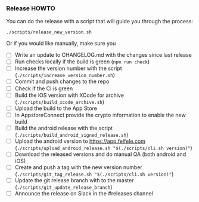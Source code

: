 ### Release HOWTO

You can do the release with a script that will guide you through the process:
```
./scripts/release_new_version.sh
```

Or if you would like manually, make sure you

- [ ] Write an update to CHANGELOG.md with the changes since last release
- [ ] Run checks locally if the build is green (`npm run check`)
- [ ] Increase the version number with the script (`./scripts/increase_version_number.sh`)
- [ ] Commit and push changes to the repo
- [ ] Check if the CI is green
- [ ] Build the iOS version with XCode for archive (`./scripts/build_xcode_archive.sh`)
- [ ] Upload the build to the App Store
- [ ] In AppstoreConnect provide the crypto information to enable the new build
- [ ] Build the android release with the script (`./scripts/build_android_signed_release.sh`)
- [ ] Upload the android version to https://app.felfele.com (`./scripts/upload_android_release.sh "$(./scripts/cli.sh version)"`)
- [ ] Download the released versions and do manual QA (both android and iOS)
- [ ] Create and push a tag with the new version number (`./scripts/git_tag_release.sh "$(./scripts/cli.sh version)"`)
- [ ] Update the git release branch with to the master (`./scripts/git_update_release_branch`)
- [ ] Announce the release on Slack in the #releases channel
